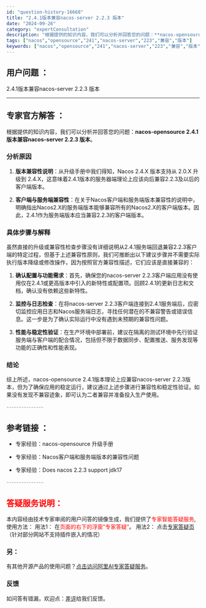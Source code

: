 ```yaml
---
id: "question-history-16668"
title: "2.4.1版本兼容nacos-server 2.2.3 版本"
date: "2024-09-26"
category: "expertConsultation"
description: "根据提供的知识内容，我们可以分析并回答您的问题：**nacos-opensource 2.4.1版本兼容nacos-server 2.2.3 版本**。### 分析原因1. **版本兼容性说明**：从升级手册中我们得知，Nacos 2.4.X 版本支持从 2.0.X 升级到 2.4.X，这意味着2."
tags: ["nacos","opensource","241","nacos-server","223","兼容","版本"]
keywords: ["nacos","opensource","241","nacos-server","223","兼容","版本"]
---
```


## 用户问题 ： 
 2.4.1版本兼容nacos-server 2.2.3 版本  

---------------
## 专家官方解答 ：

根据提供的知识内容，我们可以分析并回答您的问题：**nacos-opensource 2.4.1版本兼容nacos-server 2.2.3 版本**。

### 分析原因

1. **版本兼容性说明**：从升级手册中我们得知，Nacos 2.4.X 版本支持从 2.0.X 升级到 2.4.X，这意味着2.4.1版本的服务器端理论上应该向后兼容2.2.3及以后的客户端版本。
   
2. **客户端与服务端兼容性**：在关于Nacos客户端和服务端版本兼容性的说明中，明确指出Nacos2.X的服务端版本能够兼容所有的Nacos2.X的客户端版本。因此，2.4.1作为服务端版本应当兼容2.2.3的客户端版本。

### 具体步骤与解释

虽然直接的升级或兼容性检查步骤没有详细说明从2.4.1服务端回退兼容2.2.3客户端的特定过程，但基于上述兼容性原则，我们可推断出以下建议步骤并不需要实际执行版本降级或修改操作，因为按照官方兼容性描述，它们应该是直接兼容的：

1. **确认配置与功能需求**：首先，确保您的nacos-server 2.2.3客户端应用没有使用仅在2.4.1或更高版本中引入的新特性或配置项。回顾2.4.1的更新日志和文档，确认没有依赖这些新特性。

2. **监控与日志检查**：在将nacos-server 2.2.3客户端连接到2.4.1服务端后，应密切监控应用日志和Nacos服务端日志，寻找任何潜在的不兼容警告或错误信息。这一步是为了确认实际运行中没有遇到未预期的兼容性问题。

3. **性能与稳定性验证**：在生产环境中部署前，建议在隔离的测试环境中先行验证服务端与客户端的配合情况，包括但不限于数据同步、配置推送、服务发现等功能的正确性和性能表现。

### 结论

综上所述，nacos-opensource 2.4.1版本理论上应兼容nacos-server 2.2.3版本，但为了确保应用的稳定运行，建议通过上述步骤进行兼容性和稳定性验证。如果没有发现不兼容迹象，即可认为二者兼容并准备投入生产使用。


<font color="#949494">---------------</font> 


## 参考链接 ：

* 专家经验：nacos-opensource 升级手册 
 
 * 专家经验：Nacos客户端和服务端版本的兼容性问题 
 
 * 专家经验：Does nacos 2.2.3 support jdk17 


 <font color="#949494">---------------</font> 
 


## <font color="#FF0000">答疑服务说明：</font> 

本内容经由技术专家审阅的用户问答的镜像生成，我们提供了<font color="#FF0000">专家智能答疑服务</font>,使用方法：
用法1： 在<font color="#FF0000">页面的右下的浮窗”专家答疑“</font>。
用法2： 点击[专家答疑页](https://answer.opensource.alibaba.com/docs/intro)（针对部分网站不支持插件嵌入的情况）
### 另：


有其他开源产品的使用问题？[点击访问阿里AI专家答疑服务](https://answer.opensource.alibaba.com/docs/intro)。
### 反馈
如问答有错漏，欢迎点：[差评](https://ai.nacos.io/user/feedbackByEnhancerGradePOJOID?enhancerGradePOJOId=16681)给我们反馈。
